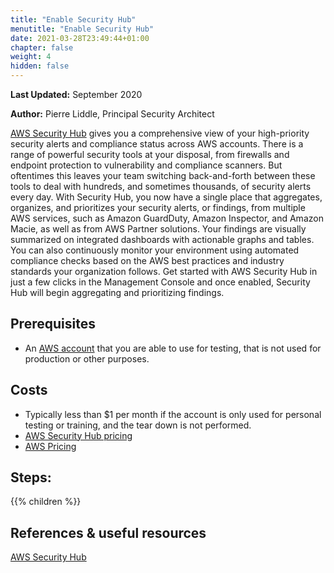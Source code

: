 ```yaml
---
title: "Enable Security Hub"
menutitle: "Enable Security Hub"
date: 2021-03-28T23:49:44+01:00
chapter: false
weight: 4
hidden: false
---
```


**Last Updated:** September 2020

**Author:** Pierre Liddle, Principal Security Architect

[AWS Security Hub](https://aws.amazon.com/security-hub/) gives you a comprehensive view of your high-priority security alerts and compliance status across AWS accounts. There is a range of powerful security tools at your disposal, from firewalls and endpoint protection to vulnerability and compliance scanners. But oftentimes this leaves your team switching back-and-forth between these tools to deal with hundreds, and sometimes thousands, of security alerts every day. With Security Hub, you now have a single place that aggregates, organizes, and prioritizes your security alerts, or findings, from multiple AWS services, such as Amazon GuardDuty, Amazon Inspector, and Amazon Macie, as well as from AWS Partner solutions. Your findings are visually summarized on integrated dashboards with actionable graphs and tables. You can also continuously monitor your environment using automated compliance checks based on the AWS best practices and industry standards your organization follows. Get started with AWS Security Hub in just a few clicks in the Management Console and once enabled, Security Hub will begin aggregating and prioritizing findings.

## Prerequisites
* An [AWS account](https://portal.aws.amazon.com/gp/aws/developer/registration/index.html) that you are able to use for testing, that is not used for production or other purposes.

## Costs
- Typically less than $1 per month if the account is only used for personal testing or training, and the tear down is not performed.
- [AWS Security Hub pricing](https://aws.amazon.com/security-hub/pricing/) 
- [AWS Pricing](https://aws.amazon.com/pricing/)

## Steps:
{{% children  %}}

## References & useful resources
[AWS Security Hub](https://aws.amazon.com/security-hub/)
